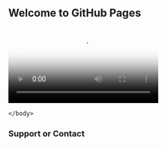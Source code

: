 ## Welcome to GitHub Pages




<html>
	<head>
		<meta charset="UTF-8">
		<title></title>
	</head>
	<body>
	    <video
                id="my-player"
                class="video-js"
                controls
                preload="auto"
                poster="//vjs.zencdn.net/v/oceans.png"
                data-setup='{}'>
              <source src="//vjs.zencdn.net/v/oceans.mp4" type="video/mp4"></source>
              <source src="//vjs.zencdn.net/v/oceans.webm" type="video/webm"></source>
              <source src="//vjs.zencdn.net/v/oceans.ogv" type="video/ogg"></source>
              <p class="vjs-no-js">
                To view this video please enable JavaScript, and consider upgrading to a
                web browser that
                <a href="https://videojs.com/html5-video-support/" target="_blank">
                  supports HTML5 video
                </a>
              </p>
           </video>
 
   
	</body>
</html>









### Support or Contact


